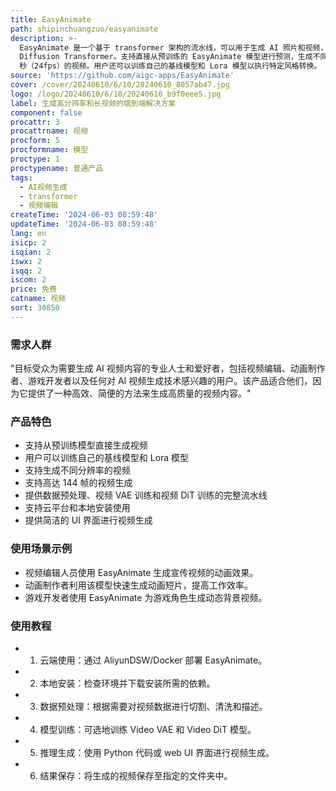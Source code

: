 ```yaml
---
title: EasyAnimate
path: shipinchuangzuo/easyanimate
description: >-
  EasyAnimate 是一个基于 transformer 架构的流水线，可以用于生成 AI 照片和视频，训练基线模型和 Lora 模型以用于
  Diffusion Transformer。支持直接从预训练的 EasyAnimate 模型进行预测，生成不同分辨率、约 6
  秒（24fps）的视频。用户还可以训练自己的基线模型和 Lora 模型以执行特定风格转换。
source: 'https://github.com/aigc-apps/EasyAnimate'
cover: /cover/20240610/6/10/20240610_8057ab47.jpg
logo: /logo/20240610/6/10/20240610_b9f0eee5.jpg
label: 生成高分辨率和长视频的端到端解决方案
component: false
procattr: 3
procattrname: 视频
procform: 5
procformname: 模型
proctype: 1
proctypename: 普通产品
tags:
  - AI视频生成
  - transformer
  - 视频编辑
createTime: '2024-06-03 08:59:48'
updateTime: '2024-06-03 08:59:48'
lang: en
isicp: 2
isqian: 2
iswx: 2
isqq: 2
iscom: 2
price: 免费
catname: 视频
sort: 30850
---
```




### 需求人群
"目标受众为需要生成 AI 视频内容的专业人士和爱好者，包括视频编辑、动画制作者、游戏开发者以及任何对 AI 视频生成技术感兴趣的用户。该产品适合他们，因为它提供了一种高效、简便的方法来生成高质量的视频内容。"

### 产品特色
* 支持从预训练模型直接生成视频
* 用户可以训练自己的基线模型和 Lora 模型
* 支持生成不同分辨率的视频
* 支持高达 144 帧的视频生成
* 提供数据预处理、视频 VAE 训练和视频 DiT 训练的完整流水线
* 支持云平台和本地安装使用
* 提供简洁的 UI 界面进行视频生成

### 使用场景示例
* 视频编辑人员使用 EasyAnimate 生成宣传视频的动画效果。
* 动画制作者利用该模型快速生成动画短片，提高工作效率。
* 游戏开发者使用 EasyAnimate 为游戏角色生成动态背景视频。

### 使用教程
* 1. 云端使用：通过 AliyunDSW/Docker 部署 EasyAnimate。
* 2. 本地安装：检查环境并下载安装所需的依赖。
* 3. 数据预处理：根据需要对视频数据进行切割、清洗和描述。
* 4. 模型训练：可选地训练 Video VAE 和 Video DiT 模型。
* 5. 推理生成：使用 Python 代码或 web UI 界面进行视频生成。
* 6. 结果保存：将生成的视频保存至指定的文件夹中。

  
